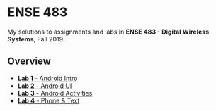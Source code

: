 # ENSE 483

My solutions to assignments and labs in **ENSE 483 - Digital Wireless Systems**,
Fall 2019.

## Overview

- [**Lab 1** - Android Intro](./lab1)
- [**Lab 2** - Android UI](./lab2)
- [**Lab 3** - Android Activities](./lab3)
- [**Lab 4** - Phone & Text](./lab4)

